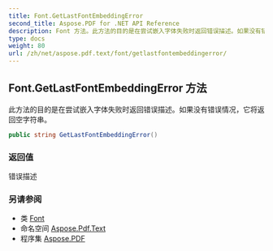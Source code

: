 ```yaml
---
title: Font.GetLastFontEmbeddingError
second_title: Aspose.PDF for .NET API Reference
description: Font 方法。此方法的目的是在尝试嵌入字体失败时返回错误描述。如果没有错误情况，它将返回空字符串。
type: docs
weight: 80
url: /zh/net/aspose.pdf.text/font/getlastfontembeddingerror/
---
```

## Font.GetLastFontEmbeddingError 方法

此方法的目的是在尝试嵌入字体失败时返回错误描述。如果没有错误情况，它将返回空字符串。

```csharp
public string GetLastFontEmbeddingError()
```

### 返回值

错误描述

### 另请参阅

* 类 [Font](../)
* 命名空间 [Aspose.Pdf.Text](../../../aspose.pdf.text/)
* 程序集 [Aspose.PDF](../../../)